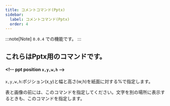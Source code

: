 ```yaml
---
title: コメントコマンド(Pptx)
sidebar:
  label: コメントコマンド(Pptx)
  order: 4
---
```


:::note[Note]
`0.0.4` での機能です。
:::

## これらはPptx用のコマンドです。


#### \<!-- ppt  position `x,y,w,h` -->


`x,y,w,h`:ポジション(x,y)と幅と高さ(w,h)を紙面に対する%で指定します。

表と画像の前には、このコマンドを指定してください。文字を別の場所に表示するときも、このコマンドを指定します。

